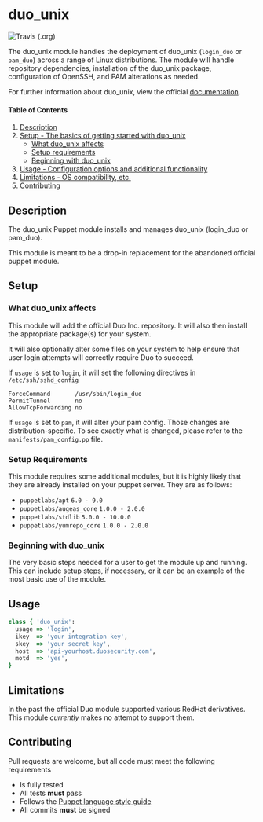 
# duo_unix

![Travis (.org)](https://img.shields.io/travis/indiana-university/puppet-duo_unix?style=flat-square)

The duo_unix module handles the deployment of duo_unix (`login_duo` or 
`pam_duo`) across a range of Linux distributions. The module will handle
repository dependencies, installation of the duo_unix package, configuration
of OpenSSH, and PAM alterations as needed.

For further information about duo_unix, view the official
[documentation](https://www.duosecurity.com/docs/duounix).

#### Table of Contents

1. [Description](#description)
2. [Setup - The basics of getting started with duo_unix](#setup)
    * [What duo_unix affects](#what-duo_unix-affects)
    * [Setup requirements](#setup-requirements)
    * [Beginning with duo_unix](#beginning-with-duo_unix)
3. [Usage - Configuration options and additional functionality](#usage)
4. [Limitations - OS compatibility, etc.](#limitations)
5. [Contributing](#contributing)

## Description

The duo_unix Puppet module installs and manages duo_unix (login_duo or pam_duo).

This module is meant to be a drop-in replacement for the abandoned official 
puppet module.

## Setup

### What duo_unix affects

This module will add the official Duo Inc. repository. It will also then
install the appropriate package(s) for your system.

It will also optionally alter some files on your system to help ensure that user
login attempts will correctly require Duo to succeed.

If `usage` is set to `login`, it will set the following directives in
`/etc/ssh/sshd_config` 

```
ForceCommand       /usr/sbin/login_duo
PermitTunnel       no
AllowTcpForwarding no
```

If `usage` is set to `pam`, it will alter your pam config. Those changes are
distribution-specific. To see exactly what is changed, please refer to the
`manifests/pam_config.pp` file.

### Setup Requirements

This module requires some additional modules, but it is highly likely that they
are already installed on your puppet server. They are as follows:


* `puppetlabs/apt` `6.0 - 9.0`
* `puppetlabs/augeas_core` `1.0.0 - 2.0.0`
* `puppetlabs/stdlib` `5.0.0 - 10.0.0`
* `puppetlabs/yumrepo_core` `1.0.0 - 2.0.0`

### Beginning with duo_unix

The very basic steps needed for a user to get the module up and running. This can include setup steps, if necessary, or it can be an example of the most basic use of the module.

## Usage

```ruby
class { 'duo_unix':
  usage => 'login',
  ikey  => 'your integration key',
  skey  => 'your secret key',
  host  => 'api-yourhost.duosecurity.com',
  motd  => 'yes',
}
```

## Limitations

In the past the official Duo module supported various RedHat derivatives. This
module *currently* makes no attempt to support them.

## Contributing

Pull requests are welcome, but all code must meet the following requirements

* Is fully tested
* All tests **must** pass
* Follows the [Puppet language style guide](https://puppet.com/docs/puppet/latest/style_guide.html)
* All commits **must** be signed
